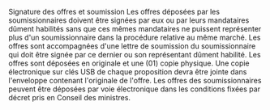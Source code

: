 Signature des offres et soumission
Les offres déposées par les soumissionnaires doivent être signées par
eux ou par leurs mandataires dûment habilités sans que ces mêmes
mandataires ne puissent représenter plus d'un soumissionnaire dans la
procédure relative au même marché.
Les offres sont accompagnées d'une lettre de soumission du
soumissionnaire qui doit être signée par ce dernier ou son représentant
dûment habilité.
Les offres sont déposées en originale et une (01) copie physique. Une
copie électronique sur clés USB de chaque proposition devra être jointe
dans l'enveloppe contenant l'originale de l'offre.
Les offres des soumissionnaires peuvent être déposées par voie
électronique dans les conditions fixées par décret pris en Conseil des
ministres.